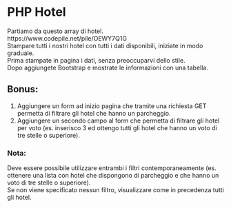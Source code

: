 # PHP Hotel

<p>Partiamo da questo array di hotel. https://www.codepile.net/pile/OEWY7Q1G<br>
Stampare tutti i nostri hotel con tutti i dati disponibili, iniziate in modo graduale.<br>
Prima stampate in pagina i dati, senza preoccuparvi dello stile.<br>
Dopo aggiungete Bootstrap e mostrate le informazioni con una tabella.<p>

## Bonus:
1. Aggiungere un form ad inizio pagina che tramite una richiesta GET permetta di filtrare gli hotel che hanno un parcheggio.
2. Aggiungere un secondo campo al form che permetta di filtrare gli hotel per voto (es. inserisco 3 ed ottengo tutti gli hotel che hanno un voto di tre stelle o superiore).

### Nota:
<p>Deve essere possibile utilizzare entrambi i filtri contemporaneamente (es. ottenere una lista con hotel che dispongono di parcheggio e che hanno un voto di tre stelle o superiore).<br>
Se non viene specificato nessun filtro, visualizzare come in precedenza tutti gli hotel.</p>